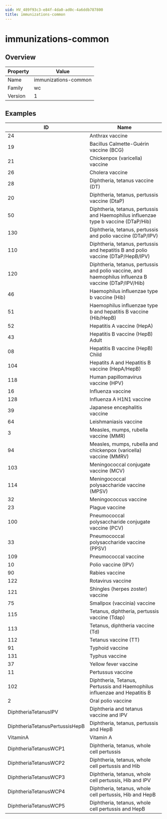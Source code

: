 ```yaml
---
uid: HV_489f93c3-e84f-4da0-ad0c-4a6ddb787800
title: immunizations-common
---
```


# immunizations-common

## Overview

Property|Value
---|--- 
Name|immunizations-common 
Family|wc 
Version|1

## Examples

ID|Name
---|--- 
24|Anthrax vaccine 
19|Bacillus Calmette-Guérin vaccine (BCG) 
21|Chickenpox (varicella) vaccine 
26|Cholera vaccine 
28|Diphtheria, tetanus vaccine (DT) 
20|Diphtheria, tetanus, pertussis vaccine (DtaP) 
50|Diphtheria, tetanus, pertussis and Haemophilus influenzae type b vaccine (DTaP/Hib) 
130|Diphtheria, tetanus, pertussis and polio vaccine (DTaP/IPV) 
110|Diphtheria, tetanus, pertussis and hepatitis B and polio vaccine (DTaP/HepB/IPV) 
120|Diphtheria, tetanus, pertussis and polio vaccine, and haemophilus influenza B vaccine (DTaP/IPV/Hib) 
46|Haemophilus influenzae type b vaccine (Hib) 
51|Haemophilus influenzae type b and hepatitis B vaccine (Hib/HepB) 
52|Hepatitis A vaccine (HepA) 
43|Hepatitis B vaccine (HepB) Adult 
08|Hepatitis B vaccine (HepB) Child 
104|Hepatits A and Hepatitis B vaccine (HepA/HepB) 
118|Human papillomavirus vaccine (HPV) 
16|Influenza vaccine 
128|Influenza A H1N1 vaccine 
39|Japanese encephalitis vaccine 
64|Leishmaniasis vaccine 
3|Measles, mumps, rubella vaccine (MMR) 
94|Measles, mumps, rubella and chickenpox (varicella) vaccine (MMRV) 
103|Meningococcal conjugate vaccine (MCV) 
114|Meningococcal polysaccharide vaccine (MPSV) 
32|Meningococcus vaccine 
23|Plague vaccine 
100|Pneumococcal polysaccharide conjugate vaccine (PCV) 
33|Pneumococcal polysaccharide vaccine (PPSV) 
109|Pneumococcal vaccine 
10|Polio vaccine (IPV) 
90|Rabies vaccine 
122|Rotavirus vaccine 
121|Shingles (herpes zoster) vaccine 
75|Smallpox (vaccinia) vaccine 
115|Tetanus, diphtheria, pertussis vaccine (Tdap) 
113|Tetanus, diphtheria vaccine (Td) 
112|Tetanus vaccine (TT) 
91|Typhoid vaccine 
131|Typhus vaccine 
37|Yellow fever vaccine 
11|Pertussus vaccine 
102|Diphtheria, Tetanus, Pertussis and Haemophilus influenzae and Hepatitis B 
2|Oral polio vaccine 
DiphtheriaTetanusIPV|Diphtheria and tetanus vaccine and IPV 
DiphtheriaTetanusPertussisHepB|Diphtheria, tetanus, pertussis and HepB 
VitaminA|Vitamin A 
DiphtheriaTetanusWCP1|Diphtheria, tetanus, whole cell pertussis 
DiphtheriaTetanusWCP2|Diphtheria, tetanus, whole cell pertussis and Hib 
DiphtheriaTetanusWCP3|Diphtheria, tetanus, whole cell pertussis, Hib and IPV 
DiphtheriaTetanusWCP4|Diphtheria, tetanus, whole cell pertussis, Hib and HepB 
DiphtheriaTetanusWCP5|Diphtheria, tetanus, whole cell pertussis and HepB